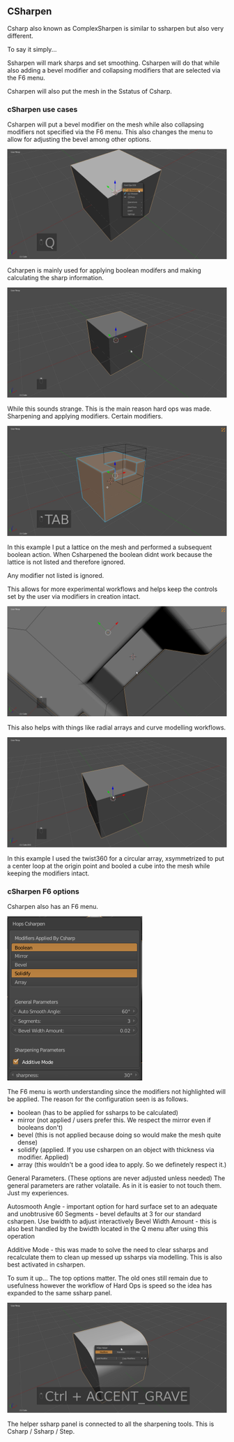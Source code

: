 ## CSharpen

Csharp also known as ComplexSharpen is similar to ssharpen but also very different.

To say it simply...

Ssharpen will mark sharps and set smoothing.
Csharpen will do that while also adding a bevel modifier and collapsing modifiers that are selected via the F6 menu.

Csharpen will also put the mesh in the Sstatus of Csharp.

### cSharpen use cases

Csharpen will put a bevel modifier on the mesh while also collapsing modifiers not specified via the F6 menu. This also changes the menu to allow for adjusting the bevel among other options.

![](img\ns7.gif)

Csharpen is mainly used for applying boolean modifers and making calculating the sharp information.

![](img\ns9.gif)

While this sounds strange. This is the main reason hard ops was made. Sharpening and applying modifiers. Certain modifiers.

![](img\ns10.gif)

In this example I put a lattice on the mesh and performed a subsequent boolean action. When Csharpened the boolean didnt work because the lattice is not listed and therefore ignored.

Any modifier not listed is ignored.

This allows for more experimental workflows and helps keep the controls set by the user via modifiers in creation intact.

![](img\ns11.gif)

This also helps with things like radial arrays and curve modelling workflows.

![](img\ns12.gif)

In this example I used the twist360 for a circular array, xsymmetrized to put a center loop at the origin point and booled a cube into the mesh while keeping the modifiers intact.

### cSharpen F6 options

Csharpen also has an F6 menu.

![](img\ns8.png)

The F6 menu is worth understanding since the modifiers not highlighted will be applied. The reason for the configuration seen is as follows.

- boolean (has to be applied for ssharps to be calculated)
- mirror (not applied / users prefer this. We respect the mirror even if booleans don't)
- bevel (this is not applied because doing so would make the mesh quite dense)
- solidify (applied. If you use csharpen on an object with thickness via modifier. Applied)
- array (this wouldn't be a good idea to apply. So we definetely respect it.)

General Parameters. (These options are never adjusted unless needed)
The general parameters are rather volataile. As in it is easier to not touch them. Just my experiences.

Autosmooth Angle - important option for hard surface set to an adequate and unobtrusive 60
Segments - bevel defaults at 3 for our standard csharpen. Use bwidth to adjust interactively
Bevel Width Amount - this is also best handled by the bwidth located in the Q menu after using this operation

Additive Mode - this was made to solve the need to clear ssharps and recalculate them to clean up messed up ssharps via modelling. This is also best activated in csharpen.

To sum it up... The top options matter. The old ones still remain due to usefulness however the workflow of Hard Ops is speed so the idea has expanded to the same ssharp panel.

![ss2](img/ns5.gif)

The helper ssharp panel is connected to all the sharpening tools. This is Csharp / Ssharp / Step.
